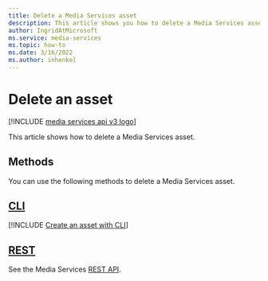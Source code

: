 ```yaml
---
title: Delete a Media Services asset
description: This article shows you how to delete a Media Services asset.
author: IngridAtMicrosoft
ms.service: media-services
ms.topic: how-to
ms.date: 3/16/2022
ms.author: inhenkel
---
```


# Delete an asset

[!INCLUDE [media services api v3 logo](./includes/v3-hr.md)]

This article shows how to delete a Media Services asset.

## Methods

You can use the following methods to delete a Media Services asset.

## [CLI](#tab/cli/)

[!INCLUDE [Create an asset with CLI](./includes/task-create-asset-cli.md)]

## [REST](#tab/rest/)

See the Media Services [REST API](/rest/api/media/assets/delete).
